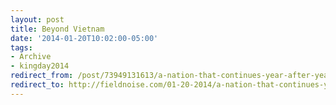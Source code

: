 ```yaml
---
layout: post 
title: Beyond Vietnam 
date: '2014-01-20T10:02:00-05:00' 
tags: 
- Archive 
- kingday2014 
redirect_from: /post/73949131613/a-nation-that-continues-year-after-year-to-spend/
redirect_to: http://fieldnoise.com/01-20-2014/a-nation-that-continues-year-after-year-to-spend.html
---
```



